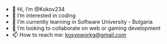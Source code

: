 - 👋 Hi, I’m @Kokov234
- 👀 I’m interested in coding
- 🌱 I’m currently learning in Software University - Bulgaria
- 💞️ I’m looking to collaborate on web or gaming development
- 📫 How to reach me: kosyoworkg@gmail.com

<!---
Kokov234/Kokov234 is a ✨ special ✨ repository because its `README.md` (this file) appears on your GitHub profile.
You can click the Preview link to take a look at your changes.
--->
